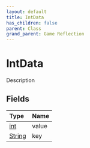 ```yaml
---
layout: default
title: IntData
has_children: false
parent: Class
grand_parent: Game Reflection
---
```

# IntData
Description 

## Fields
| Type | Name |
|:-------------|:--------------|
| [int](/game-reflection/enums/int.md) | value |
| [String](/game-reflection/components/string.md) | key |
